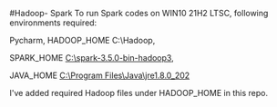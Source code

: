 #Hadoop- Spark
To run Spark codes on WIN10 21H2 LTSC, following environments required:

Pycharm,
HADOOP_HOME C:\Hadoop,

SPARK_HOME [C:\spark-3.5.0-bin-hadoop3](https://spark.apache.org/downloads.html),

JAVA_HOME [C:\Program Files\Java\jre1.8.0_202](https://www.oracle.com/tr/java/technologies/javase/javase8-archive-downloads.html)

I've added required Hadoop files under HADOOP_HOME in this repo.
